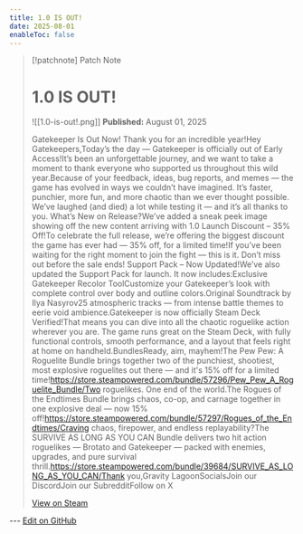 ```yaml
---
title: 1.0 IS OUT!
date: 2025-08-01
enableToc: false
---
```


> [!patchnote] Patch Note
>
> # 1.0 IS OUT!
>
> ![[1.0-is-out!.png]]
> **Published:** August 01, 2025
>
> Gatekeeper Is Out Now! Thank you for an incredible year!Hey Gatekeepers,Today’s the day — Gatekeeper is officially out of Early Access!It’s been an unforgettable journey, and we want to take a moment to thank everyone who supported us throughout this wild year.Because of your feedback, ideas, bug reports, and memes — the game has evolved in ways we couldn’t have imagined. It’s faster, punchier, more fun, and more chaotic than we ever thought possible. We’ve laughed (and died) a lot while testing it — and it’s all thanks to you. What’s New on Release?We’ve added a sneak peek image showing off the new content arriving with 1.0 Launch Discount – 35% Off!To celebrate the full release, we’re offering the biggest discount the game has ever had — 35% off, for a limited time!If you’ve been waiting for the right moment to join the fight — this is it. Don’t miss out before the sale ends! Support Pack – Now Updated!We’ve also updated the Support Pack for launch. It now includes:Exclusive Gatekeeper Recolor ToolCustomize your Gatekeeper’s look with complete control over body and outline colors.Original Soundtrack by Ilya Nasyrov25 atmospheric tracks — from intense battle themes to eerie void ambience.Gatekeeper is now officially Steam Deck Verified!That means you can dive into all the chaotic roguelike action wherever you are. The game runs great on the Steam Deck, with fully functional controls, smooth performance, and a layout that feels right at home on handheld.BundlesReady, aim, mayhem!The Pew Pew: A Roguelite Bundle brings together two of the punchiest, shootiest, most explosive roguelites out there — and it's 15% off for a limited time!https://store.steampowered.com/bundle/57296/Pew_Pew_A_Roguelite_Bundle/Two roguelikes. One end of the world.The Rogues of the Endtimes Bundle brings chaos, co-op, and carnage together in one explosive deal — now 15% off!https://store.steampowered.com/bundle/57297/Rogues_of_the_Endtimes/Craving chaos, firepower, and endless replayability?The SURVIVE AS LONG AS YOU CAN Bundle delivers two hit action roguelikes — Brotato and Gatekeeper — packed with enemies, upgrades, and pure survival thrill.https://store.steampowered.com/bundle/39684/SURVIVE_AS_LONG_AS_YOU_CAN/Thank you,Gravity LagoonSocialsJoin our DiscordJoin our SubredditFollow on X
>
> [View on Steam](https://store.steampowered.com/news/app/2106670/view/544490453586673727)

--- [Edit on GitHub](https://github.com/Mondrethos/gatekeeperwiki/edit/main/content/PatchNotes/2025-08-01-1.0-is-out!.md)